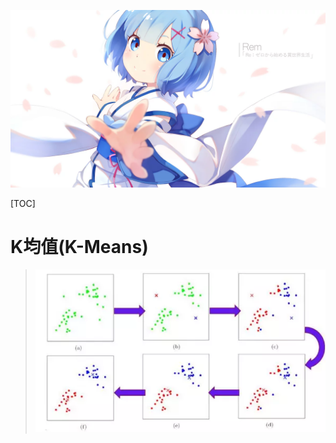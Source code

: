 ![异世界.png](./res/other/异世界蕾姆_1.png)

[TOC]

# K均值(K-Means)

>
>
> ![img](res/Machine%20Learning%20Base/1652713-5fbb494c6e5a0071.webp) 

#  



